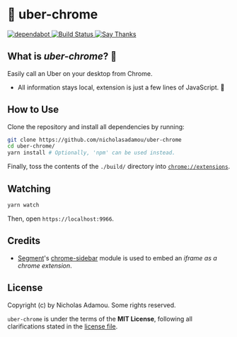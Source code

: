 # 🚗 uber-chrome

<p>
  <a href="https://dependabot.com">
      <img src="https://api.dependabot.com/badges/status?host=github&repo=nicholasadamou/uber-chrome" alt="dependabot">
  </a>
  <a href="https://travis-ci.org/nicholasadamou/uber-chrome">
      <img src="https://img.shields.io/travis/nicholasadamou/uber-chrome/master.svg?style=flat-square" alt="Build Status">
  </a>
  <a href="https://saythanks.io/to/NicholasAdamou">
      <img src="https://img.shields.io/badge/say-thanks-ff69b4.svg" alt="Say Thanks">
  </a>
</p>

## What is _uber-chrome_? 🤔

Easily call an Uber on your desktop from Chrome.

- All information stays local, extension is just a few lines of JavaScript. 🎉

## How to Use

Clone the repository and install all dependencies by running:

```bash
git clone https://github.com/nicholasadamou/uber-chrome
cd uber-chrome/
yarn install # Optionally, 'npm' can be used instead.
```

Finally, toss the contents of the `./build/` directory into [`chrome://extensions`](chrome://extensions).

## Watching

```bash
yarn watch
```

Then, open `https://localhost:9966`.

## Credits

- [Segment](https://open.segment.com/)'s [chrome-sidebar](https://www.npmjs.com/package/chrome-sidebar) module is used to embed an _iframe as a chrome extension_.

## License

Copyright (c) by Nicholas Adamou. Some rights reserved.

`uber-chrome` is under the terms of the **MIT License**, following all clarifications stated in the [license file](license.md).
